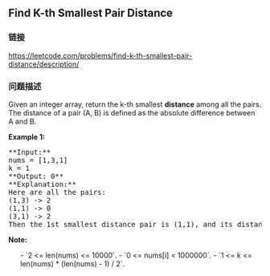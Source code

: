 ## Find K-th Smallest Pair Distance  
### 链接  
https://leetcode.com/problems/find-k-th-smallest-pair-distance/description/  
### 问题描述
Given an integer array, return the k-th smallest **distance** among all the pairs. The distance of a pair (A, B) is defined as the absolute difference between A and B. 

**Example 1:**<br />
<pre>
**Input:**
nums = [1,3,1]
k = 1
**Output: 0** 
**Explanation:**
Here are all the pairs:
(1,3) -> 2
(1,1) -> 0
(3,1) -> 2
Then the 1st smallest distance pair is (1,1), and its distance is 0.
</pre>


**Note:**<br>
<ol>
- `2 <= len(nums) <= 10000`.
- `0 <= nums[i] < 1000000`.
- `1 <= k <= len(nums) * (len(nums) - 1) / 2`.
</ol>

